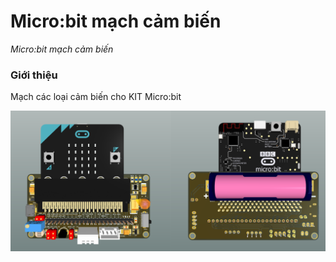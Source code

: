 # Micro:bit mạch cảm biến
*Micro:bit mạch cảm biến*

### Giới thiệu
Mạch các loại cảm biến cho KIT Micro:bit

![Micro:bit mạch cảm biến](/images/image-01.png)